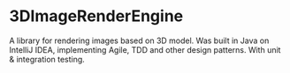 # 3DImageRenderEngine
A library for rendering images based on 3D model.
Was built in Java on IntelliJ IDEA, implementing Agile, TDD and other design patterns.
With unit & integration testing.
